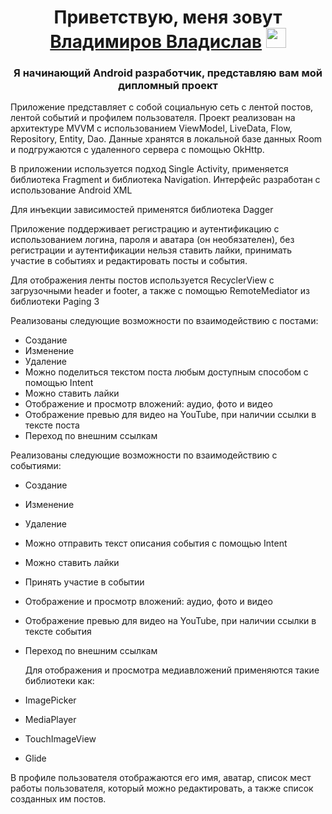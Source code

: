<h1 align="center">Приветствую, меня зовут<a href="https://daniilshat.ru/" target="_blank"> Владимиров Владислав</a> 
<img src="https://github.com/blackcater/blackcater/raw/main/images/Hi.gif" height="32"/></h1>
<h3 align="center">Я начинающий Android разработчик, представляю вам мой дипломный проект</h3>



Приложение представляет с собой социальную сеть с лентой постов, лентой событий и профилем пользователя.
Проект реализован на архитектуре MVVM с использованием ViewModel, LiveData, Flow, Repository, Entity, Dao. 
Данные хранятся в локальной базе данных Room и подгружаются с удаленного сервера с помощью OkHttp.

В приложении используется подход Single Activity, применяется библиотека Fragment и библиотека Navigation. Интерфейс разработан с использование Android XML

Для инъекции зависимостей применятся библиотека Dagger

Приложение поддерживает регистрацию и аутентификацию с использованием логина, пароля и аватара (он необязателен),
без регистрации и аутентификации нельзя ставить лайки, принимать участие в событиях и редактировать посты и события.

Для отображения ленты постов используется RecyclerView с загрузочными header и footer, а также с помощью RemoteMediator из библиотеки Paging 3

Реализованы следующие возможности по взаимодействию с постами:
- Создание
- Изменение
- Удаление
- Можно поделиться текстом поста любым доступным способом с помощью Intent
- Можно ставить лайки
- Отображение и просмотр вложений: аудио, фото и видео
- Отображение превью для видео на YouTube, при наличии ссылки в тексте поста
- Переход по внешним ссылкам
  
 Реализованы следующие возможности по взаимодействию с событиями:
- Создание
- Изменение
- Удаление
- Можно отправить текст описания события с помощью Intent
- Можно ставить лайки
- Принять участие в событии
- Отображение и просмотр вложений: аудио, фото и видео
- Отображение превью для видео на YouTube, при наличии ссылки в тексте события
- Переход по внешним ссылкам

  Для отображения и просмотра медиавложений применяются такие библиотеки как:
 - ImagePicker
 - MediaPlayer
 - TouchImageView
 - Glide

  В профиле пользователя отображаются его имя, аватар, список мест работы пользователя, который можно редактировать, а также список созданных им постов.

  
